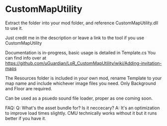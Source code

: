 # CustomMapUtility

Extract the folder into your mod folder, and reference CustomMapUtility.dll to use it.

Just credit me in the description or leave a link to the tool if you use CustomMapUtility

Documentation is in-progress, basic usage is detailed in Template.cs
You can find info over at https://github.com/uGuardian/LoR_CustomMapUtility/wiki/Adding-invitation-maps

The Resources folder is included in your own mod, rename Template to your map name and include whichever image files you need. Only Background and Floor are required.

Can be used as a psuedo sound file loader, proper as one coming soon.

FAQ:
Q:  What's the asset bundle for? Is it neccecary?
A:  It's an optimization to improve load times slightly. CMU technically works without it but it runs better if you have it.

